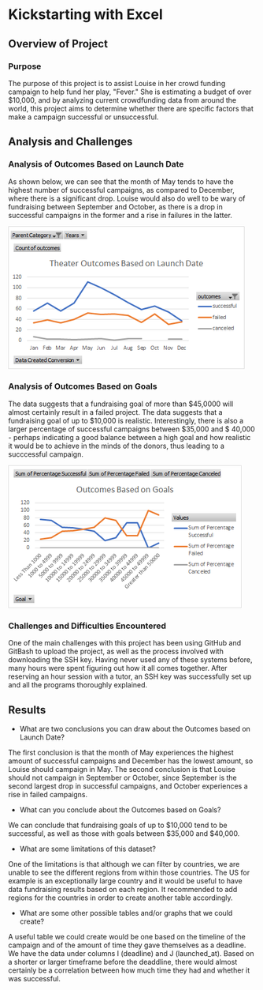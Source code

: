# Kickstarting with Excel

## Overview of Project

### Purpose
The purpose of this project is to assist Louise in her crowd funding campaign to help fund her play, "Fever." She is estimating a budget of over $10,000, and by analyzing current crowdfunding data from around the world, this project aims to determine whether there are specific factors that make a campaign successful or unsuccessful.
## Analysis and Challenges

### Analysis of Outcomes Based on Launch Date
As shown below, we can see that the month of May tends to have the highest number of successful campaigns, as compared to December, where there is a significant drop. Louise would also do well to be wary of fundraising between September and October, as there is a drop in successful campaigns in the former and a rise in failures in the latter.

![Theater_Outcomes_vs_Launch](Theater_Outcomes_vs_Launch.png)



### Analysis of Outcomes Based on Goals

The data suggests that a fundraising goal of more than $45,0000 will almost certainly result in a failed project. The data suggests that a fundraising goal of up to $10,000 is realistic. Interestingly, there is also a larger percentage of successful campaigns between $35,000 and $
40,000 - perhaps indicating a good balance between a high goal and how realistic it would be to achieve in the minds of the donors, thus leading to a succcessful campaign.

![Outcomes_vs_Goals](Outcomes_vs_Goals.png)

### Challenges and Difficulties Encountered
One of the main challenges with this project has been using GitHub and GitBash to upload the project, as well as the process involved with downloading the SSH key. Having never used any of these systems before, many hours were spent figuring out how it all comes together. After reserving an hour session with a tutor, an SSH key was successfully set up and all the programs thoroughly explained. 
## Results

- What are two conclusions you can draw about the Outcomes based on Launch Date?

The first conclusion is that the month of May experiences the highest amount of successful campaigns and December has the lowest amount, so Louise should campaign in May. The second conclusion is that Louise should not campaign in September or October, since September is the second largest drop in successful campaigns, and October experiences a rise in failed campaigns.

- What can you conclude about the Outcomes based on Goals?

We can conclude that fundraising goals of up to $10,000 tend to be successful, as well as those with goals between $35,000 and $40,000.
- What are some limitations of this dataset?

One of the limitations is that although we can filter by countries, we are unable to see the different regions from within those countries. The US for example is an exceptionally large country and it would be useful to have data fundraising results based on each region. It recommended to add regions for the countries in order to create another table accordingly. 

- What are some other possible tables and/or graphs that we could create?

A useful table we could create would be one based on the timeline of the campaign and of the amount of time they gave themselves as a deadline. We have the data under columns I (deadline) and J (launched_at). Based on a shorter or larger timeframe before the deaddline, there would almost certainly be a correlation between how much time they had and whether it was successful.




